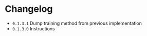 # Changelog

- ``0.1.3.1``   Dump training method from previous implementation
- ``0.1.3.0``   Instructions